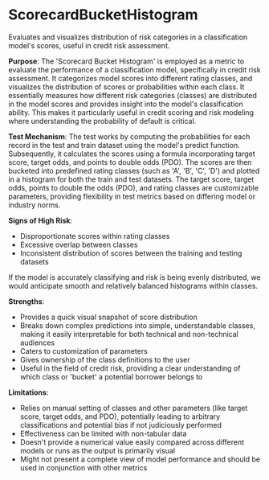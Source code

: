 # ScorecardBucketHistogram

Evaluates and visualizes distribution of risk categories in a classification model's scores, useful in credit risk
assessment.

**Purpose**: The 'Scorecard Bucket Histogram' is employed as a metric to evaluate the performance of a
classification model, specifically in credit risk assessment. It categorizes model scores into different rating
classes, and visualizes the distribution of scores or probabilities within each class. It essentially measures how
different risk categories (classes) are distributed in the model scores and provides insight into the model's
classification ability. This makes it particularly useful in credit scoring and risk modeling where understanding
the probability of default is critical.

**Test Mechanism**: The test works by computing the probabilities for each record in the test and train dataset
using the model's predict function. Subsequently, it calculates the scores using a formula incorporating target
score, target odds, and points to double odds (PDO). The scores are then bucketed into predefined rating classes
(such as 'A', 'B', 'C', 'D') and plotted in a histogram for both the train and test datasets. The target score,
target odds, points to double the odds (PDO), and rating classes are customizable parameters, providing flexibility
in test metrics based on differing model or industry norms.

**Signs of High Risk**:

- Disproportionate scores within rating classes
- Excessive overlap between classes
- Inconsistent distribution of scores between the training and testing datasets

If the model is accurately classifying and risk is being evenly distributed, we would anticipate smooth and
relatively balanced histograms within classes.

**Strengths**:

- Provides a quick visual snapshot of score distribution
- Breaks down complex predictions into simple, understandable classes, making it easily interpretable for both
technical and non-technical audiences
- Caters to customization of parameters
- Gives ownership of the class definitions to the user
- Useful in the field of credit risk, providing a clear understanding of which class or 'bucket' a potential
borrower belongs to

**Limitations**:

- Relies on manual setting of classes and other parameters (like target score, target odds, and PDO), potentially
leading to arbitrary classifications and potential bias if not judiciously performed
- Effectiveness can be limited with non-tabular data
- Doesn't provide a numerical value easily compared across different models or runs as the output is primarily
visual
- Might not present a complete view of model performance and should be used in conjunction with other metrics